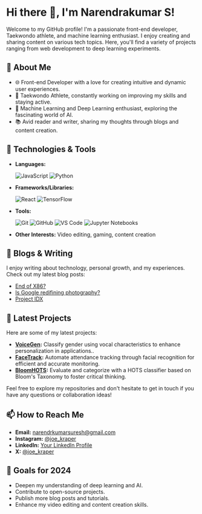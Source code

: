 # Hi there 👋, I'm Narendrakumar S!

Welcome to my GitHub profile! I'm a passionate front-end developer, Taekwondo athlete, and machine learning enthusiast. I enjoy creating and sharing content on various tech topics. Here, you'll find a variety of projects ranging from web development to deep learning experiments.

## 🚀 About Me

- 🌐 Front-end Developer with a love for creating intuitive and dynamic user experiences.
- 🥋 Taekwondo Athlete, constantly working on improving my skills and staying active.
- 🤖 Machine Learning and Deep Learning enthusiast, exploring the fascinating world of AI.
- 📚 Avid reader and writer, sharing my thoughts through blogs and content creation.

## 🔧 Technologies & Tools

- **Languages:**
  
  ![JavaScript](https://img.shields.io/badge/-JavaScript-F7DF1E?logo=javascript&logoColor=black) ![Python](https://img.shields.io/badge/-Python-3776AB?logo=python&logoColor=white)

- **Frameworks/Libraries:**
  
  ![React](https://img.shields.io/badge/-React-61DAFB?logo=react&logoColor=white) ![TensorFlow](https://img.shields.io/badge/-TensorFlow-FF6F00?logo=tensorflow&logoColor=white)
- **Tools:**
  
  ![Git](https://img.shields.io/badge/-Git-F05032?logo=git&logoColor=white) ![GitHub](https://img.shields.io/badge/-GitHub-181717?logo=github&logoColor=white)  ![VS Code](https://img.shields.io/badge/-VS%20Code-007ACC?logo=visual-studio-code&logoColor=white) ![Jupyter Notebooks](https://img.shields.io/badge/-Jupyter-F37626?logo=jupyter&logoColor=white)

- **Other Interests:** Video editing, gaming, content creation

## 📘 Blogs & Writing

I enjoy writing about technology, personal growth, and my experiences. Check out my latest blog posts:

- [End of X86?](https://techyxtalks.blogspot.com/2023/11/end-of-x86.html)
- [Is Google redifining photography?](https://techyxtalks.blogspot.com/2023/10/is-google-redifining-photography.html)
- [Project IDX](https://techyxtalks.blogspot.com/2023/09/project-idx-future-of-web-and-app.html)

## 📝 Latest Projects

Here are some of my latest projects:

- **[VoiceGen](#):** Classify gender using vocal characteristics to enhance personalization in applications..
- **[FaceTrack](#):** Automate attendance tracking through facial recognition for efficient and accurate monitoring.
- **[BloomHOTS](#):** Evaluate and categorize with a HOTS classifier based on Bloom's Taxonomy to foster critical thinking.

Feel free to explore my repositories and don't hesitate to get in touch if you have any questions or collaboration ideas!

## 📫 How to Reach Me
- **Email:** [narendrkumarsuresh@gmail.com](mailto:narendrkumarsuresh@gmail.com)
- **Instagram:** [@joe_kraper](https://www.instagram.com/joe_kraper/)
- **LinkedIn:** [Your LinkedIn Profile](#)
- **X:** [@joe_kraper](https://x.com/joe_kraper)

## 🎯 Goals for 2024
- Deepen my understanding of deep learning and AI.
- Contribute to open-source projects.
- Publish more blog posts and tutorials.
- Enhance my video editing and content creation skills.

<!---
Narendrakumar-Suresh/Narendrakumar-Suresh is a ✨ special ✨ repository because its `README.md` (this file) appears on your GitHub profile.
You can click the Preview link to take a look at your changes.
--->
